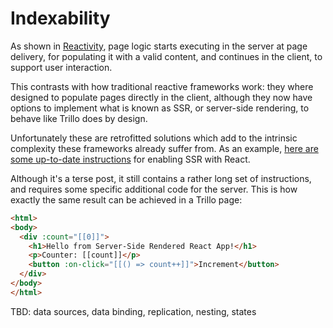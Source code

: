# Indexability

As shown in [Reactivity](https://trillojs.dev/docs/concepts/reactivity), page logic starts executing in the server at page delivery, for populating it with a valid content, and continues in the client, to support user interaction.

This contrasts with how traditional reactive frameworks work: they where designed to populate pages directly in the client, although they now have options to implement what is known as SSR, or server-side rendering, to behave like Trillo does by design.

Unfortunately these are retrofitted solutions which add to the intrinsic complexity these frameworks already suffer from. As an example, [here are some up-to-date instructions](https://codedamn.com/news/reactjs/server-side-rendering-reactjs) for enabling SSR with React.

Although it's a terse post, it still contains a rather long set of instructions, and requires some specific additional code for the server. This is how exactly the same result can be achieved in a Trillo page:

```html
<html>
<body>
  <div :count="[[0]]">
    <h1>Hello from Server-Side Rendered React App!</h1>
    <p>Counter: [[count]]</p>
    <button :on-click="[[() => count++]]">Increment</button>
  </div>
</body>
</html>
```

TBD: data sources, data binding, replication, nesting, states

